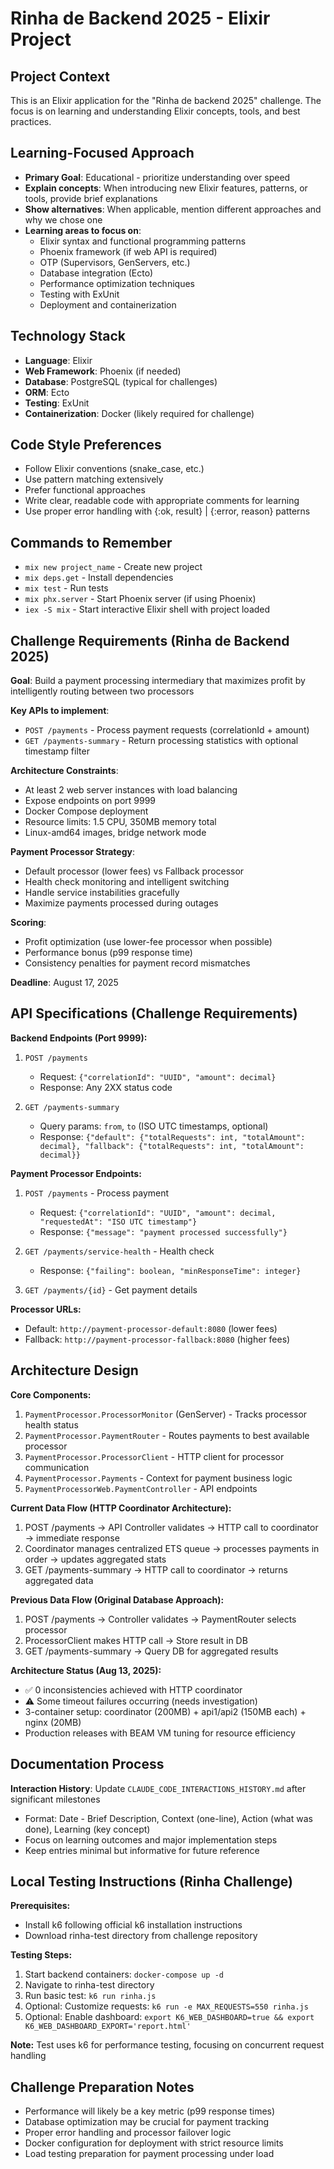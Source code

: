 # Rinha de Backend 2025 - Elixir Project

## Project Context
This is an Elixir application for the "Rinha de backend 2025" challenge. The focus is on learning and understanding Elixir concepts, tools, and best practices.

## Learning-Focused Approach
- **Primary Goal**: Educational - prioritize understanding over speed
- **Explain concepts**: When introducing new Elixir features, patterns, or tools, provide brief explanations
- **Show alternatives**: When applicable, mention different approaches and why we chose one
- **Learning areas to focus on**:
  - Elixir syntax and functional programming patterns
  - Phoenix framework (if web API is required)
  - OTP (Supervisors, GenServers, etc.)
  - Database integration (Ecto)
  - Performance optimization techniques
  - Testing with ExUnit
  - Deployment and containerization

## Technology Stack
- **Language**: Elixir
- **Web Framework**: Phoenix (if needed)
- **Database**: PostgreSQL (typical for challenges)
- **ORM**: Ecto
- **Testing**: ExUnit
- **Containerization**: Docker (likely required for challenge)

## Code Style Preferences
- Follow Elixir conventions (snake_case, etc.)
- Use pattern matching extensively
- Prefer functional approaches
- Write clear, readable code with appropriate comments for learning
- Use proper error handling with {:ok, result} | {:error, reason} patterns

## Commands to Remember
- `mix new project_name` - Create new project
- `mix deps.get` - Install dependencies
- `mix test` - Run tests
- `mix phx.server` - Start Phoenix server (if using Phoenix)
- `iex -S mix` - Start interactive Elixir shell with project loaded

## Challenge Requirements (Rinha de Backend 2025)
**Goal**: Build a payment processing intermediary that maximizes profit by intelligently routing between two processors

**Key APIs to implement**:
- `POST /payments` - Process payment requests (correlationId + amount)
- `GET /payments-summary` - Return processing statistics with optional timestamp filter

**Architecture Constraints**:
- At least 2 web server instances with load balancing
- Expose endpoints on port 9999
- Docker Compose deployment
- Resource limits: 1.5 CPU, 350MB memory total
- Linux-amd64 images, bridge network mode

**Payment Processor Strategy**:
- Default processor (lower fees) vs Fallback processor
- Health check monitoring and intelligent switching
- Handle service instabilities gracefully
- Maximize payments processed during outages

**Scoring**:
- Profit optimization (use lower-fee processor when possible)
- Performance bonus (p99 response time)
- Consistency penalties for payment record mismatches

**Deadline**: August 17, 2025

## API Specifications (Challenge Requirements)

**Backend Endpoints (Port 9999):**
1. `POST /payments`
   - Request: `{"correlationId": "UUID", "amount": decimal}`
   - Response: Any 2XX status code

2. `GET /payments-summary`
   - Query params: `from`, `to` (ISO UTC timestamps, optional)
   - Response: `{"default": {"totalRequests": int, "totalAmount": decimal}, "fallback": {"totalRequests": int, "totalAmount": decimal}}`

**Payment Processor Endpoints:**
1. `POST /payments` - Process payment
   - Request: `{"correlationId": "UUID", "amount": decimal, "requestedAt": "ISO UTC timestamp"}`
   - Response: `{"message": "payment processed successfully"}`

2. `GET /payments/service-health` - Health check
   - Response: `{"failing": boolean, "minResponseTime": integer}`

3. `GET /payments/{id}` - Get payment details

**Processor URLs:**
- Default: `http://payment-processor-default:8080` (lower fees)
- Fallback: `http://payment-processor-fallback:8080` (higher fees)

## Architecture Design

**Core Components:**
1. `PaymentProcessor.ProcessorMonitor` (GenServer) - Tracks processor health status
2. `PaymentProcessor.PaymentRouter` - Routes payments to best available processor 
3. `PaymentProcessor.ProcessorClient` - HTTP client for processor communication
4. `PaymentProcessor.Payments` - Context for payment business logic
5. `PaymentProcessorWeb.PaymentController` - API endpoints

**Current Data Flow (HTTP Coordinator Architecture):**
1. POST /payments → API Controller validates → HTTP call to coordinator → immediate response
2. Coordinator manages centralized ETS queue → processes payments in order → updates aggregated stats
3. GET /payments-summary → HTTP call to coordinator → returns aggregated data

**Previous Data Flow (Original Database Approach):**
1. POST /payments → Controller validates → PaymentRouter selects processor
2. ProcessorClient makes HTTP call → Store result in DB
3. GET /payments-summary → Query DB for aggregated results

**Architecture Status (Aug 13, 2025):**
- ✅ 0 inconsistencies achieved with HTTP coordinator
- ⚠️ Some timeout failures occurring (needs investigation)
- 3-container setup: coordinator (200MB) + api1/api2 (150MB each) + nginx (20MB)
- Production releases with BEAM VM tuning for resource efficiency

## Documentation Process
**Interaction History**: Update `CLAUDE_CODE_INTERACTIONS_HISTORY.md` after significant milestones
- Format: Date - Brief Description, Context (one-line), Action (what was done), Learning (key concept)
- Focus on learning outcomes and major implementation steps
- Keep entries minimal but informative for future reference

## Local Testing Instructions (Rinha Challenge)

**Prerequisites:**
- Install k6 following official k6 installation instructions
- Download rinha-test directory from challenge repository

**Testing Steps:**
1. Start backend containers: `docker-compose up -d` 
2. Navigate to rinha-test directory
3. Run basic test: `k6 run rinha.js`
4. Optional: Customize requests: `k6 run -e MAX_REQUESTS=550 rinha.js`
5. Optional: Enable dashboard: `export K6_WEB_DASHBOARD=true && export K6_WEB_DASHBOARD_EXPORT='report.html'`

**Note:** Test uses k6 for performance testing, focusing on concurrent request handling

## Challenge Preparation Notes
- Performance will likely be a key metric (p99 response times)
- Database optimization may be crucial for payment tracking
- Proper error handling and processor failover logic
- Docker configuration for deployment with strict resource limits
- Load testing preparation for payment processing under load